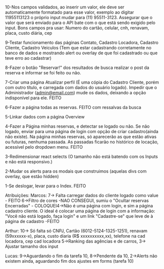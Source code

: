 10-Nos campos validados, ao inserir um valor, ele deve ser automaticamente formatado para esse valor, exemplo ao digitar 11955113123 o próprio input mudar para (11) 95511-3123. Assegurar que o valor que será enviado para o API bate com o que está sendo exigido pelo input. Bons campos pra usar: Numero do cartão, celular, cnh, renavam, placa, custo diária, cep

9-Testar funcionamento das páginas Contato, Cadastro Locadora, Cadastro Cliente, Cadastro Veiculos (Tem que estar cadastrando corretamente no banco de dados e mostrando alert ou overlay de que foi cadastrado ou que teve erro ao cadastrar)

8-Fazer o botão "Reservar!" dos resultados de busca realizar o post da reserva e informar se foi feito ou não.

7-Criar uma página Atualizar perfil (É uma cópia do Cadastro Cliente, porém com outro título, e carregada com dados do usuário logado). Impedir que o Administrador (admin@email.com) mude os dados, deixando a opção indisponível para ele. FEITO

6-Fazer a página todas as reservas. FEITO com ressalvas da busca

5-Linkar dados com a página Overview

4-Fazer a Página minhas reservas, e detectar se logado ou não. Se não logado, enviar para uma página de login com opção de criar cadastro(ainda não existe). Na página minhas reservas, só aparecerão as que estão ativas ou futuras, nenhuma passada. As passadas ficarão no histórico de locação, acessível pelo dropdown menu. FEITO 

3-Redimensionar react selects (O tamanho não está batendo com os Inputs e não está responsivo.)

2-Mudar os alerts para os modais que construimos (aquelas divs com overlay, que estão hidden)

1-Se deslogar, levar para o Index. FEITO

Atribuições: Marcos: 7-> Falta carregar dados do cliente logado como value - FEITO 6->Filtro de cores -NAO CONSEGUI, sumiu o "Ocultar reservas Encerradas" - COLOQUEI4->Não é uma página com login, e sim a página cadastro cliente. O ideal é colocar uma página de login com a informação: "Você não está logado, faça login" e um link "Cadastre-se" que leve de à página de cadastro -FEITO

Arthur: 10-> Só falta só CNPJ, Cartão (6012-5124-1325-1251), renavam (59xxxxxx-x), placa, custo diaria (R$ xxxxxxxxxx,xx), telefone na cad locadora, cep cad locadora 5->Ranking das agências e de carros, 3-> Ajustar tamanho dos input

Lucas: 9->Aguardando o fim da tarefa 10, 8->Pendente da 10, 2->Alerts não existem ainda, aguardando fim dos ajustes em forms (tarefa 10)
